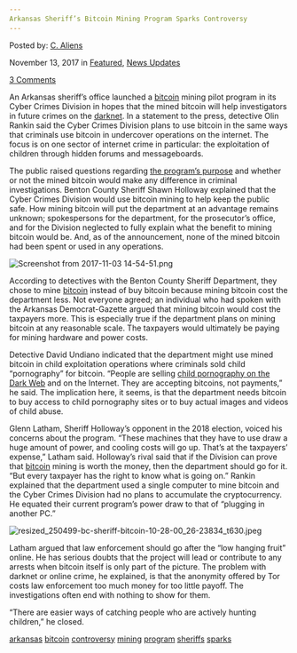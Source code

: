 ```yaml
---
Arkansas Sheriff’s Bitcoin Mining Program Sparks Controversy
---
```

<article class="post-listing post-23504 post type-post status-publish format-standard has-post-thumbnail hentry  tag-arkansas tag-bitcoin tag-controversy tag-mining tag-program tag-sheriffs tag-sparks">
    
<div class="post-inner">
    
    
        
<span>Posted by: <a href="https://www.deepdotweb.com/author/caliens/" title="">C. Aliens </a></span>
    
    
<span>November 13, 2017</span>
<span>in <a href="https://www.deepdotweb.com/category/deepdot-news/" rel="category tag">Featured</a>, <a href="https://www.deepdotweb.com/category/news-updates/" rel="category tag">News Updates</a></span>
    
<span><a href="https://www.deepdotweb.com/2017/11/13/arkansas-sheriffs-bitcoin-mining-program-sparks-controversy/#comments">3 Comments</a></span>
</p>
<div class="clear"></div>
    
    
    
<p>An Arkansas sheriff’s office launched a <a href="http://deepdotweb.com/tage/bitcoin">bitcoin</a> mining pilot program in its Cyber Crimes Division in hopes that the mined bitcoin will help investigators in future crimes on the <a href="http://deepdotweb.com/tag/darknet">darknet</a>. In a statement to the press, detective Olin Rankin said the Cyber Crimes Division plans to use bitcoin in the same ways that criminals use bitcoin in undercover operations on the internet. The focus is on one sector of internet crime in particular: the exploitation of children through hidden forums and messageboards.</p>
<p>The public raised questions regarding <a href="http://www.arkansasonline.com/news/2017/oct/30/deputies-mine-bitcoins-work/?f=news-arkansas">the program’s purpose</a> and whether or not the mined bitcoin would make any difference in criminal investigations. Benton County Sheriff Shawn Holloway explained that the Cyber Crimes Division would use bitcoin mining to help keep the public safe. How mining bitcoin will put the department at an advantage remains unknown; spokespersons for the department, for the prosecutor’s office, and for the Division neglected to fully explain what the benefit to mining bitcoin would be. And, as of the announcement, none of the mined bitcoin had been spent or used in any operations.</p>
<p><img class="wp-image-23512" src="/imgs/2017/11/screenshot-from-2017-11-03-14-54-51-png.png" alt="Screenshot from 2017-11-03 14-54-51.png" srcset="/imgs/2017/11/screenshot-from-2017-11-03-14-54-51-png.png 1920w, /imgs/2017/11/screenshot-from-2017-11-03-14-54-51-png-300x169.png 300w, /imgs/2017/11/screenshot-from-2017-11-03-14-54-51-png-1024x576.png 1024w" sizes="(max-width: 1920px) 100vw, 1920px" /></p>
<p>According to detectives with the Benton County Sheriff Department, they chose to mine <a href="http://deepdotweb.com/tage/bitcoin">bitcoin</a> instead of buy bitcoin because mining bitcoin cost the department less. Not everyone agreed; an individual who had spoken with the Arkansas Democrat-Gazette argued that mining bitcoin would cost the taxpayers more. This is especially true if the department plans on mining bitcoin at any reasonable scale. The taxpayers would ultimately be paying for mining hardware and power costs.</p>
<p>Detective David Undiano indicated that the department might use mined bitcoin in child exploitation operations where criminals sold child “pornography” for bitcoin. “People are selling <a href="https://www.deepdotweb.com/2017/10/16/task-force-argos-operated-darknet-child-abuse-forum-11-months/">child pornography on the Dark Web</a> and on the Internet. They are accepting bitcoins, not payments,” he said. The implication here, it seems, is that the department needs bitcoin to buy access to child pornography sites or to buy actual images and videos of child abuse.</p>
<p>Glenn Latham, Sheriff Holloway’s opponent in the 2018 election, voiced his concerns about the program. “These machines that they have to use draw a huge amount of power, and cooling costs will go up. That’s at the taxpayers’ expense,” Latham said. Holloway’s rival said that if the Division can prove that <a href="http://deepdotweb.com/tage/bitcoin">bitcoin</a> mining is worth the money, then the department should go for it. “But every taxpayer has the right to know what is going on.” Rankin explained that the department used a single computer to mine bitcoin and the Cyber Crimes Division had no plans to accumulate the cryptocurrency. He equated their current program’s power draw to that of “plugging in another PC.”</p>
<p><img class="wp-image-23513 aligncenter" src="/imgs/2017/11/resized_250499-bc-sheriff-bitcoin-10-28-00_26-2383.jpeg" alt="resized_250499-bc-sheriff-bitcoin-10-28-00_26-23834_t630.jpeg" srcset="/imgs/2017/11/resized_250499-bc-sheriff-bitcoin-10-28-00_26-2383.jpeg 630w, /imgs/2017/11/resized_250499-bc-sheriff-bitcoin-10-28-00_26-2383-300x200.jpeg 300w" sizes="(max-width: 630px) 100vw, 630px" /></p>
<p>Latham argued that law enforcement should go after the “low hanging fruit” online. He has serious doubts that the project will lead or contribute to any arrests when bitcoin itself is only part of the picture. The problem with darknet or online crime, he explained, is that the anonymity offered by Tor costs law enforcement too much money for too little payoff. The investigations often end with nothing to show for them.</p>
<p>“There are easier ways of catching people who are actively hunting children,” he closed.</p>
    
    
</div><!-- .entry /-->
<a href="https://www.deepdotweb.com/tag/arkansas/" rel="tag">arkansas</a> <a href="https://www.deepdotweb.com/tag/bitcoin/" rel="tag">bitcoin</a> <a href="https://www.deepdotweb.com/tag/controversy/" rel="tag">controversy</a> <a href="https://www.deepdotweb.com/tag/mining/" rel="tag">mining</a> <a href="https://www.deepdotweb.com/tag/program/" rel="tag">program</a> <a href="https://www.deepdotweb.com/tag/sheriffs/" rel="tag">sheriffs</a> <a href="https://www.deepdotweb.com/tag/sparks/" rel="tag">sparks</a></span>				<span style="display:none" class="updated">2017-11-13</span>
<div style="display:none" class="vcard author" itemprop="author" itemscope itemtype="http://schema.org/Person"><strong class="fn" itemprop="name"><a href="https://www.deepdotweb.com/author/caliens/" title="Posts by C. Aliens" rel="author">C. Aliens</a></strong></div>
    
    
</div><!-- .post-inner -->
</article><!-- .post-listing -->

